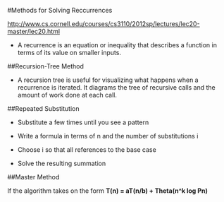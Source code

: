#Methods for Solving Reccurrences

http://www.cs.cornell.edu/courses/cs3110/2012sp/lectures/lec20-master/lec20.html

- A recurrence is an equation or inequality that describes a function in terms of its value on smaller inputs.

##Recursion-Tree Method 

- A recursion tree is useful for visualizing what happens when a recurrence is iterated. It diagrams the tree of recursive calls and the amount of work done at each call.

##Repeated Substitution

- Substitute a few times until you see a pattern

- Write a formula in terms of n and the number
of substitutions i

- Choose i so that all references to the base
case

- Solve the resulting summation

##Master Method

If the algorithm takes on the form **T(n) = aT(n/b) + Theta(n^k log Pn)**
